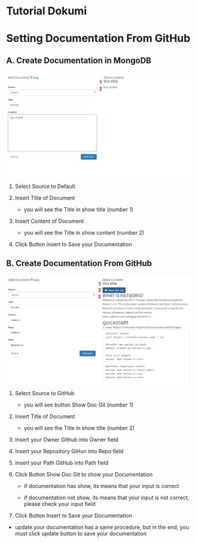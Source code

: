 # Tutorial Dokumi

# Setting Documentation From GitHub

## A. Create Documentation in MongoDB

<img src="https://github.com/mucasali/Dokumi/raw/master/images/inputDefault.png" width="500px">

  1. Select Source to Default
  
  2. Insert Title of Document
    
     * you will see the Title in show title (number 1)
     
  3. Insert Content of Document    
  
     * you will see the Title in show content (number 2)
     
  4. Click Button insert to Save your Documentation
     

## B. Create Documentation From GitHub

<img src="https://github.com/mucasali/Dokumi/raw/master/images/inputGithub.png" width="500px">

  1. Select Source to GitHub
  
      * you will see button Show Doc Git (number 1) 
      
  2. Insert Title of Document
  
     * you will see the Title in show title (number 2)
     
  3. Insert your Owner Github into Owner field
  
  4. Insert your Repository GiHun into Repo field
  
  5. Insert your Path GitHub into Path field
  
  6. Click Button Show Doc Git to show your Documentation
  
      - if documentation has show, its means that your input is correct 
      
      - if documentation not show, its means that your input is not correct, please check your input field
      
  7. Click Button Insert to Save your Documentation
  

* update your documentation has a same procedure, but in the end, you must click update button to save your documentation
